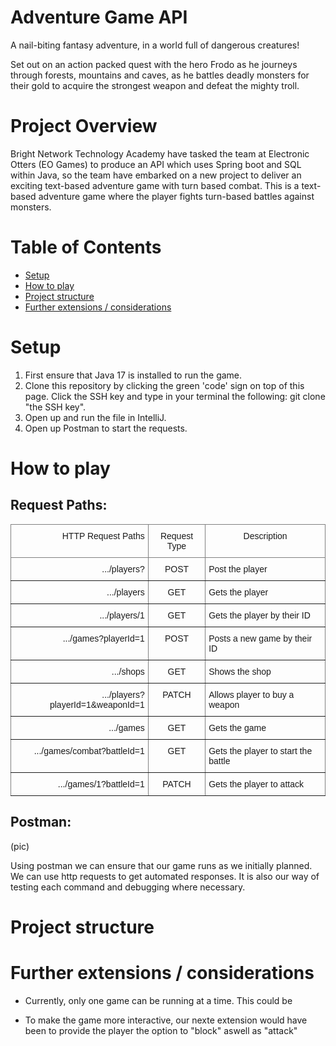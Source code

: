 # Adventure Game API

A nail-biting fantasy adventure, in a world full of dangerous creatures!

Set out on an action packed quest with the hero Frodo as he journeys through forests, mountains and caves, as he battles deadly monsters for their gold to acquire the strongest weapon and defeat the mighty troll.




# Project Overview

Bright Network Technology Academy have tasked the team at Electronic Otters (EO Games) to produce an API which uses Spring boot and SQL within Java, so the team have embarked on a new project to deliver an exciting text-based adventure game with turn based combat. This is a text-based adventure game where the player fights turn-based battles against monsters.

# Table of Contents 

- [Setup](#setup)
- [How to play](#how-to-play)
- [Project structure](#project-structure)
- [Further extensions / considerations](#further-extensions--considerations)



# Setup 


1. First ensure that Java 17 is installed to run the game.
2. Clone this repository by clicking the green 'code' sign on top of this page. Click the SSH key and type in your terminal the following: git clone "the SSH key".
3. Open up and run the file in IntelliJ.
4. Open up Postman to start the requests.

# How to play

## Request Paths:
<style type="text/css">
.tg  {border-collapse:collapse;border-spacing:0;}
.tg td{border-color:black;border-style:solid;border-width:1px;font-family:Arial, sans-serif;font-size:14px;
  overflow:hidden;padding:10px 5px;word-break:normal;}
.tg th{border-color:black;border-style:solid;border-width:1px;font-family:Arial, sans-serif;font-size:14px;
  font-weight:normal;overflow:hidden;padding:10px 5px;word-break:normal;}
.tg .tg-c3ow{border-color:inherit;text-align:center;vertical-align:top}
.tg .tg-dvpl{border-color:inherit;text-align:right;vertical-align:top}
.tg .tg-0pky{border-color:inherit;text-align:left;vertical-align:top}
</style>
<table class="tg">
<thead>
  <tr>
    <th class="tg-dvpl">HTTP Request Paths</th>
    <th class="tg-c3ow">Request Type</th>
    <th class="tg-c3ow">Description</th>
  </tr>
</thead>
<tbody>
  <tr>
    <td class="tg-dvpl">.../players?</td>
    <td class="tg-c3ow">POST</td>
    <td class="tg-0pky">Post the player</td>
  </tr>
  <tr>
    <td class="tg-dvpl">.../players</td>
    <td class="tg-c3ow">GET</td>
    <td class="tg-0pky">Gets the player</td>
  </tr>
  <tr>
    <td class="tg-dvpl">.../players/1</td>
    <td class="tg-c3ow">GET</td>
    <td class="tg-0pky">Gets the player by their ID</td>
  </tr>
  <tr>
    <td class="tg-dvpl">.../games?playerId=1</td>
    <td class="tg-c3ow">POST</td>
    <td class="tg-0pky">Posts a new game by their ID</td>
  </tr>
  <tr>
    <td class="tg-dvpl">.../shops</td>
    <td class="tg-c3ow">GET</td>
    <td class="tg-0pky">Shows the shop</td>
  </tr>
  <tr>
    <td class="tg-dvpl">.../players?playerId=1&amp;weaponId=1</td>
    <td class="tg-c3ow">PATCH</td>
    <td class="tg-0pky">Allows player to buy a weapon</td>
  </tr>
  <tr>
    <td class="tg-dvpl">.../games</td>
    <td class="tg-c3ow">GET</td>
    <td class="tg-0pky">Gets the game</td>
  </tr>
  <tr>
    <td class="tg-dvpl">.../games/combat?battleId=1</td>
    <td class="tg-c3ow">GET</td>
    <td class="tg-0pky">Gets the player to start the battle </td>
  </tr>
  <tr>
    <td class="tg-dvpl">.../games/1?battleId=1</td>
    <td class="tg-c3ow">PATCH</td>
    <td class="tg-0pky">Gets the player to attack</td>
  </tr>
</tbody>
</table>

## Postman:

(pic)

Using postman we can ensure that our game runs as we initially planned. We can use http requests to get automated responses. It is also our way of testing each command and debugging where necessary.




# Project structure


# Further extensions / considerations

- Currently, only one game can be running at a time. This could be 

- To make the game more interactive, our nexte extension would have been to provide the player the option to "block" aswell as "attack"

